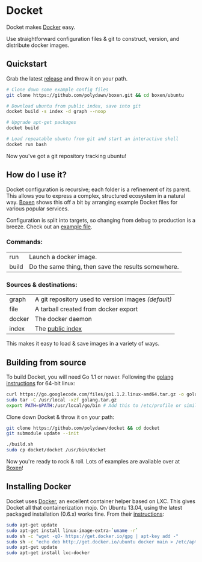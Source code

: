 # Docket

Docket makes [Docker](https://www.docker.io/) easy.

Use straightforward configuration files & git to construct, version, and distribute docker images.

## Quickstart

Grab the latest [release](https://github.com/polydawn/docket/releases) and throw it on your path.

```bash
# Clone down some example config files
git clone https://github.com/polydawn/boxen.git && cd boxen/ubuntu

# Download ubuntu from public index, save into git
docket build -s index -d graph --noop

# Upgrade apt-get packages
docket build

# Load repeatable ubuntu from git and start an interactive shell
docket run bash
```

Now you've got a git repository tracking ubuntu!

## How do I use it?

Docket configuration is recursive; each folder is a refinement of its parent.
This allows you to express a complex, structured ecosystem in a natural way.
[Boxen](https://github.com/polydawn/boxen) shows this off a bit by arranging example Docket files for various popular services.

Configuration is split into targets, so changing from debug to production is a breeze. Check out an [example file](https://github.com/polydawn/boxen/blob/master/docker.toml).

### Commands:
<table>
	<tr>
		<td>run</td>
		<td>Launch a docker image.</td>
	</tr><tr>
		<td>build</td>
		<td>Do the same thing, then save the results somewhere.</td>
	</tr>
</table>

### Sources & destinations:
<table>
	<tr>
		<td>graph</td>
		<td>A git repository used to version images <i>(default)</i></td>
	</tr><tr>
	<tr>
		<td>file</td>
		<td>A tarball created from docker export</td>
	</tr><tr>
	<tr>
		<td>docker</td>
		<td>The docker daemon</td>
	</tr><tr>
	<tr>
		<td>index</td>
		<td>The <a href="https://index.docker.io">public index</a></td>
	</tr>
</table>

This makes it easy to load & save images in a variety of ways.

## Building from source

To build Docket, you will need Go 1.1 or newer.
Following the [golang instructions](http://golang.org/doc/install#bsd_linux) for 64-bit linux:

```bash
curl https://go.googlecode.com/files/go1.1.2.linux-amd64.tar.gz -o golang.tar.gz
sudo tar -C /usr/local -xzf golang.tar.gz
export PATH=$PATH:/usr/local/go/bin # Add this to /etc/profile or similar
```

Clone down Docket & throw it on your path:
```bash
git clone https://github.com/polydawn/docket && cd docket
git submodule update --init

./build.sh
sudo cp docket/docket /usr/bin/docket
```

Now you're ready to rock & roll.
Lots of examples are available over at [Boxen](https://github.com/polydawn/boxen)!

## Installing Docker

Docket uses [Docker](https://www.docker.io/), an excellent container helper based on LXC.
This gives Docket all that containerization mojo.
On Ubuntu 13.04, using the latest packaged installation (0.6.x) works fine. From their [instructions](http://docs.docker.io/en/latest/installation/ubuntulinux/):

```bash
sudo apt-get update
sudo apt-get install linux-image-extra-`uname -r`
sudo sh -c "wget -qO- https://get.docker.io/gpg | apt-key add -"
sudo sh -c "echo deb http://get.docker.io/ubuntu docker main > /etc/apt/sources.list.d/docker.list"
sudo apt-get update
sudo apt-get install lxc-docker
```
